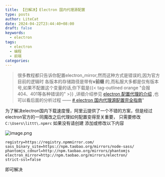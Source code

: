 ```yaml
---
title: 【已解决】Electron 国内代理源配置
type: posts
author: LiteCat
date: 2024-04-22T23:44:40+08:00
draft: false
keywords:
  - electron
tags:
  - electron
  - 编程
  - 前端
categories:
---
```

> 很多教程都只告诉你配置electron_mirror,然而这种方式是错误的,因为官方目前的逻辑时 各版本的存储路径是带有**v前缀** 的,而私服大多都是仅有版本号,如果不配置这个变量的话,你下载是{{< tag-outlined orange "会报 404、401等各种错误的" >}} ,详细介绍参见 [electron 配置代理的介绍](https://www.electronjs.org/zh/docs/latest/tutorial/installation#%E8%87%AA%E5%AE%9A%E4%B9%89%E9%95%9C%E5%83%8F%E5%92%8C%E7%BC%93%E5%AD%98) ,也可以看后面的分析过程 —— [# electron 国内代理源配置完全指南](https://juejin.cn/post/7329785321626353674)"

为了解决electron国内下载速度慢，阿里云提供了一个不错的方案，但是经过electron官方的一同魔改之后代理如何配置变得至关重要，
只需要修改 `C:\Users\littt\.npmrc` 如果没有请创建
添加或修改以下内容

![image.png](https://litepan.litecat.xyz/@blog/202404222354673.webp)

```
registry=https://registry.npmmirror.com/
sass_binary_site=https://npm.taobao.org/mirrors/node-sass/
phantomjs_cdnurl=http://npm.taobao.org/mirrors/phantomjs
electron_mirror=http://npm.taobao.org/mirrors/electron/
strict-ssl=false
```

即可解决
